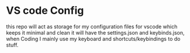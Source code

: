 # VS code Config
this repo will act as storage for my configuration files for vscode which keeps it minimal and clean
it will have the settings.json and keybinds.json, when Coding I mainly use my keyboard and shortcuts/keybindings to do stuff.
